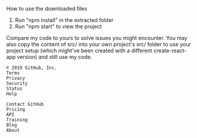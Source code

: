 How to use the downloaded files

1) Run "npm install" in the extracted folder
2) Run "npm start" to view the project

Compare my code to yours to solve issues you might encounter. You may also copy the content of src/ into your own project's src/ folder to use your project setup (which might've been created with a different create-react-app version) and still use my code.

    © 2019 GitHub, Inc.
    Terms
    Privacy
    Security
    Status
    Help

    Contact GitHub
    Pricing
    API
    Training
    Blog
    About
